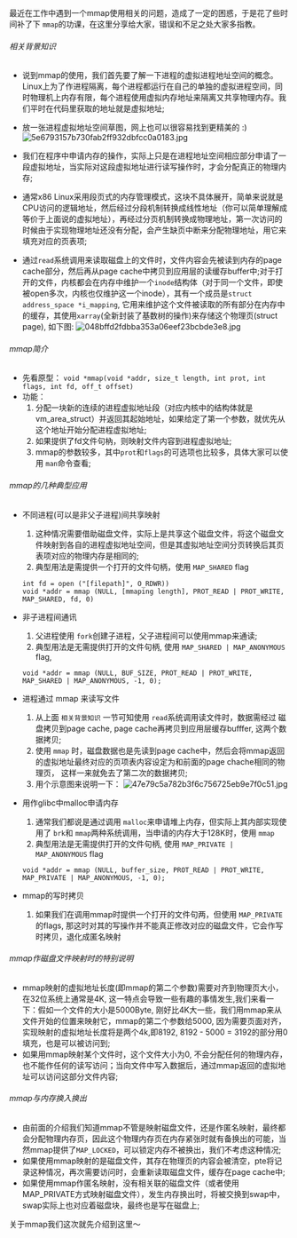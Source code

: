 
   最近在工作中遇到一个mmap使用相关的问题，造成了一定的困惑，于是花了些时间补了下 `mmap`的功课，在这里分享给大家，错误和不足之处大家多指教。
   
###### 相关背景知识
* 说到mmap的使用，我们首先要了解一下进程的虚拟进程地址空间的概念。Linux上为了作进程隔离，每个进程都运行在自己的单独的虚拟进程空间，同时物理机上内存有限，每个进程使用虚拟内存地址来隔离又共享物理内存。我们平时在代码里获取的地址就是虚拟地址;
* 放一张进程虚拟地址空间草图，网上也可以很容易找到更精美的 :)
![5e6793157b730fab2ff932dbfcc0a0183.jpg](https://upload-images.jianshu.io/upload_images/2020390-20698a4c774bb9ed.jpg?imageMogr2/auto-orient/strip%7CimageView2/2/w/1240)

* 我们在程序中申请内存的操作，实际上只是在进程地址空间相应部分申请了一段虚拟地址，当实际对这段虚拟地址进行读写操作时，才会分配真正的物理内存;
* 通常x86 Linux采用段页式的内存管理模式，这块不具体展开，简单来说就是CPU访问的逻辑地址，然后经过分段机制转换成线性地址（你可以简单理解成等价于上面说的虚拟地址），再经过分页机制转换成物理地址，第一次访问的时候由于实现物理地址还没有分配，会产生缺页中断来分配物理地址，用它来填充对应的页表项;
* 通过`read`系统调用来读取磁盘上的文件时，文件内容会先被读到内存的page cache部分，然后再从page cache中拷贝到应用层的读缓存buffer中;对于打开的文件，内核都会在内存中维护一个`inode`结构体（对于同一个文件，即使被open多次，内核也仅维护这一个inode），其有一个成员是`struct address_space *i_mapping`, 它用来维护这个文件被读取的所有部分在内存中的缓存，其使用`xarray`(全新封装了基数树的操作)来存储这个物理页(struct page), 如下图:
![048bffd2fdbba353a06eef23bcbde3e8.jpg](https://upload-images.jianshu.io/upload_images/2020390-cbd5e375f8aace83.jpg?imageMogr2/auto-orient/strip%7CimageView2/2/w/1240)


###### mmap简介
* 先看原型： `void *mmap(void *addr, size_t length, int prot, int flags, int fd, off_t offset)`
* 功能： 
  1. 分配一块新的连续的进程虚拟地址段（对应内核中的结构体就是 vm_area_struct）并返回其起始地址，如果给定了第一个参数，就优先从这个地址开始分配进程虚拟地址;
  2. 如果提供了fd文件句枘，则映射文件内容到进程虚拟地址;
  3. mmap的参数较多，其中`prot`和`flags`的可选项也比较多，具体大家可以使用 `man`命令查看;

###### mmap的几种典型应用
* 不同进程(可以是非父子进程)间共享映射
  1. 这种情况需要借助磁盘文件，实际上是共享这个磁盘文件，将这个磁盘文件映射到各自的进程虚拟地址空间，但是其虚拟地址空间分页转换后其页表项对应的物理内存是相同的;
  2. 典型用法是需提供一个打开的文件句柄，使用 `MAP_SHARED` flag
  ```
  int fd = open ("[filepath]", O_RDWR))
  void *addr = mmap (NULL, [mmaping length], PROT_READ | PROT_WRITE, MAP_SHARED, fd, 0)
  ```

* 非子进程间通讯 
  1. 父进程使用 `fork`创建子进程，父子进程间可以使用mmap来通读;
  2. 典型用法是无需提供打开的文件句柄, 使用 `MAP_SHARED | MAP_ANONYMOUS` flag, 
  ```
  void *addr = mmap (NULL, BUF_SIZE, PROT_READ | PROT_WRITE, MAP_SHARED | MAP_ANONYMOUS, -1, 0);
  ```
  
* 进程通过 mmap 来读写文件
  1. 从上面 `相关背景知识` 一节可知使用 `read`系统调用读文件时，数据需经过 磁盘拷贝到page cache, page cache再拷贝到应用层缓存bufffer, 这两个数据拷贝;
  2. 使用 `mmap` 时，磁盘数据也是先读到page cache中，然后会将mmap返回的虚拟地址最终对应的页项表内容设定为和前面的page chache相同的物理页， 这样一来就免去了第二次的数据拷贝;
  3. 用个示意图来说明一下：
![47e79c5a782b3f6c756725eb9e7f0c51.jpg](https://upload-images.jianshu.io/upload_images/2020390-d626e9a455db47ee.jpg?imageMogr2/auto-orient/strip%7CimageView2/2/w/1240)

* 用作glibc中malloc申请内存
  1. 通常我们都说是通过调用 `malloc`来申请堆上内存，但实际上其内部实现使用了 `brk`和 `mmap`两种系统调用，当申请的内存大于128K时，使用 `mmap`
  2. 典型用法是无需提供打开的文件句柄, 使用 `MAP_PRIVATE | MAP_ANONYMOUS` flag
  ```
  void *addr = mmap (NULL, buffer_size, PROT_READ | PROT_WRITE, MAP_PRIVATE | MAP_ANONYMOUS, -1, 0);
  ```
  
* mmap的写时拷贝
  1. 如果我们在调用mmap时提供一个打开的文件句两，但使用 `MAP_PRIVATE`的flags, 那这时对其的写操作并不能真正修改对应的磁盘文件，它会作写时拷贝，退化成匿名映射

###### mmap作磁盘文件映射时的特别说明
* mmap映射的虚拟地址长度(即mmap的第二个参数)需要对齐到物理页大小，在32位系统上通常是4K, 这一特点会导致一些有趣的事情发生,我们来看一下：假如一个文件的大小是5000Byte, 刚好比4K大一些，我们用mmap来从文件开始的位置来映射它，mmap的第二个参数给5000, 因为需要页面对齐，实现映射的虚拟地址长度将是两个4k,即8192, 8192 - 5000 = 3192的部分用0填充，也是可以被访问到;
* 如果用mmap映射某个文件时，这个文件大小为0, 不会分配任何的物理内存，也不能作任何的读写访问；当向文件中写入数据后，通过mmap返回的虚拟地址可以访问这部分文件内容;

###### mmap与内存换入换出
* 由前面的介绍我们知道mmap不管是映射磁盘文件，还是作匿名映射，最终都会分配物理内存页，因此这个物理内存页在内存紧张时就有备换出的可能，当然mmap提供了`MAP_LOCKED`，可以锁定内存不被换出，我们不考虑这种情况;
* 如果使用mmap映射的是磁盘文件，其存在物理页的内容会被清空，pte将记录这种情况，再次需要访问时，会重新读取磁盘文件，缓存在page cache中;
* 如果使用mmap作匿名映射，没有相关联的磁盘文件（或者使用MAP_PRIVATE方式映射磁盘文件），发生内存换出时，将被交换到swap中，swap实际上也对应着磁盘块，最终也是写在磁盘上;

关于mmap我们这次就先介绍到这里～